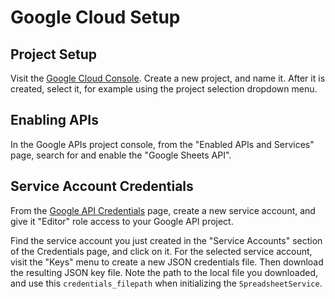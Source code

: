 # Google Cloud Setup

## Project Setup

Visit the [Google Cloud Console](https://console.cloud.google.com). Create a new project, and name it. After it is created, select it, for example using the project selection dropdown menu.

## Enabling APIs

In the Google APIs project console, from the "Enabled APIs and Services" page, search for and enable the "Google Sheets API".

## Service Account Credentials

From the [Google API Credentials](https://console.cloud.google.com/apis/credentials) page, create a new service account, and give it "Editor" role access to your Google API project.

Find the service account you just created in the "Service Accounts" section of the Credentials page, and click on it. For the selected service account, visit the "Keys" menu to create a new JSON credentials file. Then download the resulting JSON key file. Note the path to the local file you downloaded, and use this `credentials_filepath` when initializing the `SpreadsheetService`.
